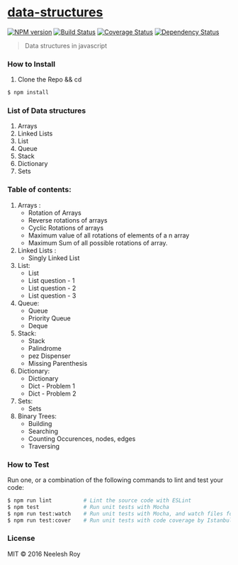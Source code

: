 # [data-structures](https://github.com/neeleshroy/data-structures)

[![NPM version](http://img.shields.io/npm/v/data-structures.svg?style=flat-square)](https://www.npmjs.com/package/data-structures)
[![Build Status](https://travis-ci.org/NeeleshRoy/data-structures.svg?branch=master)](https://travis-ci.org/NeeleshRoy/data-structures)
[![Coverage Status](https://coveralls.io/repos/github/NeeleshRoy/data-structures/badge.svg)](https://coveralls.io/github/NeeleshRoy/data-structures)
[![Dependency Status](http://img.shields.io/david/neeleshroy/data-structures.svg?style=flat-square)](https://david-dm.org/neeleshroy/data-structures)

> Data structures in javascript

### How to Install
1. Clone the Repo && cd
```sh
$ npm install
```

### List of Data structures
1. Arrays
2. Linked Lists
3. List
4. Queue
5. Stack
6. Dictionary
7. Sets

### Table of contents:
1. Arrays :
    * Rotation of Arrays
    * Reverse rotations of arrays
    * Cyclic Rotations of arrays
    * Maximum value of all rotations of elements of a n array
    * Maximum Sum of all possible rotations of array.
2. Linked Lists : 
    * Singly Linked List
3. List:
    * List
    * List question - 1
    * List question - 2
    * List question - 3
4. Queue:
    * Queue
    * Priority Queue
    * Deque
5. Stack:
    * Stack
    * Palindrome
    * pez Dispenser
    * Missing Parenthesis
6. Dictionary:
    * Dictionary
    * Dict - Problem 1
    * Dict - Problem 2
7. Sets:
    * Sets
8. Binary Trees:
    * Building
    * Searching
    * Counting Occurences, nodes, edges
    * Traversing

### How to Test

Run one, or a combination of the following commands to lint and test your code:

```sh
$ npm run lint          # Lint the source code with ESLint
$ npm test              # Run unit tests with Mocha
$ npm run test:watch    # Run unit tests with Mocha, and watch files for changes
$ npm run test:cover    # Run unit tests with code coverage by Istanbul
```

### License

MIT © 2016 Neelesh Roy
